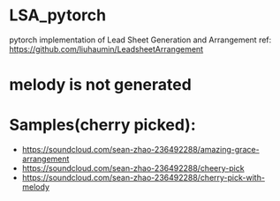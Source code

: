 # LSA_pytorch
pytorch implementation of Lead Sheet Generation and Arrangement
ref: https://github.com/liuhaumin/LeadsheetArrangement

# melody is not generated
# Samples(cherry picked):
+ https://soundcloud.com/sean-zhao-236492288/amazing-grace-arrangement
+ https://soundcloud.com/sean-zhao-236492288/cheery-pick
+ https://soundcloud.com/sean-zhao-236492288/cherry-pick-with-melody
